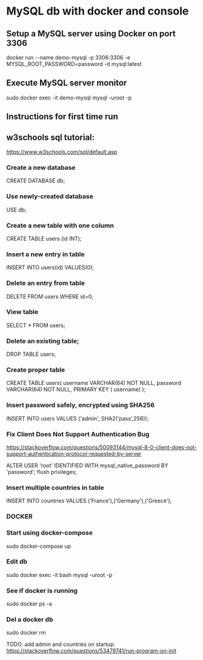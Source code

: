 # MySQL db with docker and console

## Setup a MySQL server using Docker on port 3306
docker run --name demo-mysql -p 3306:3306 -e MYSQL_ROOT_PASSWORD=password -d mysql:latest

## Execute MySQL server monitor
sudo docker exec -it demo-mysql mysql -uroot -p

## Instructions for first time run

## w3schools sql tutorial:
https://www.w3schools.com/sql/default.asp

### Create a new database
CREATE DATABASE db;

### Use newly-created database
USE db;

### Create a new table with one column
CREATE TABLE users (id INT);

### Insert a new entry in table
INSERT INTO users(id) VALUES(0);

### Delete an entry from table
DELETE FROM users WHERE id=0;

### View table
SELECT * FROM users;

### Delete an existing table;
DROP TABLE users;

### Create proper table
CREATE TABLE users( username VARCHAR(64) NOT NULL, password VARCHAR(64) NOT NULL, PRIMARY KEY ( username) );

### Insert password safely, encrypted using SHA256
INSERT INTO users VALUES ('admin', SHA2('pass',256));


### Fix Client Does Not Support Authentication Bug
https://stackoverflow.com/questions/50093144/mysql-8-0-client-does-not-support-authentication-protocol-requested-by-server

ALTER USER 'root' IDENTIFIED WITH mysql_native_password BY 'password';
flush privileges;


### Insert multiple countries in table
INSERT INTO countries VALUES ('France'),('Germany'),('Greece');


### DOCKER

### Start using docker-compose
sudo docker-compose up

### Edit db
sudo docker exec -it <name> bash
mysql -uroot -p

### See if docker is running
sudo docker ps -a

### Del a docker db
sudo docker rm <name>

TODO: add admin and countries on startup: https://stackoverflow.com/questions/53479741/run-program-on-init
